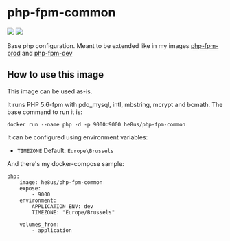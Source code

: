 # php-fpm-common

[![](https://images.microbadger.com/badges/version/he8us/php-fpm-common.svg)](http://microbadger.com/images/he8us/php-fpm-common "Get your own version badge on microbadger.com")
[![](https://images.microbadger.com/badges/image/he8us/php-fpm-common.svg)](http://microbadger.com/images/he8us/php-fpm-common "Get your own image badge on microbadger.com")

Base php configuration. Meant to be extended like in my images [php-fpm-prod](https://hub.docker.com/r/he8us/php-fpm-prod/) and [php-fpm-dev](https://hub.docker.com/r/he8us/php-fpm-dev/)

## How to use this image

This image can be used as-is.

It runs PHP 5.6-fpm with pdo_mysql, intl, mbstring, mcrypt and bcmath. The base command to run it is:

    docker run --name php -d -p 9000:9000 he8us/php-fpm-common

It can be configured using environment variables:
 
 * `TIMEZONE` Default: `Europe\Brussels`

And there's my docker-compose sample:

    php:
        image: he8us/php-fpm-common
        expose:
            - 9000
        environment:
            APPLICATION_ENV: dev
            TIMEZONE: "Europe/Brussels"
    
        volumes_from:
            - application
